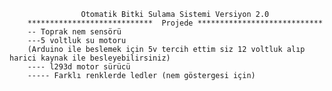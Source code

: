 
                    Otomatik Bitki Sulama Sistemi Versiyon 2.0
        ****************************  Projede **************************** 
        -- Toprak nem sensörü
        ---5 voltluk su motoru 
        (Arduino ile beslemek için 5v tercih ettim siz 12 voltluk alıp harici kaynak ile besleyebilirsiniz)
        ---- l293d motor sürücü
        ----- Farklı renklerde ledler (nem göstergesi için)


